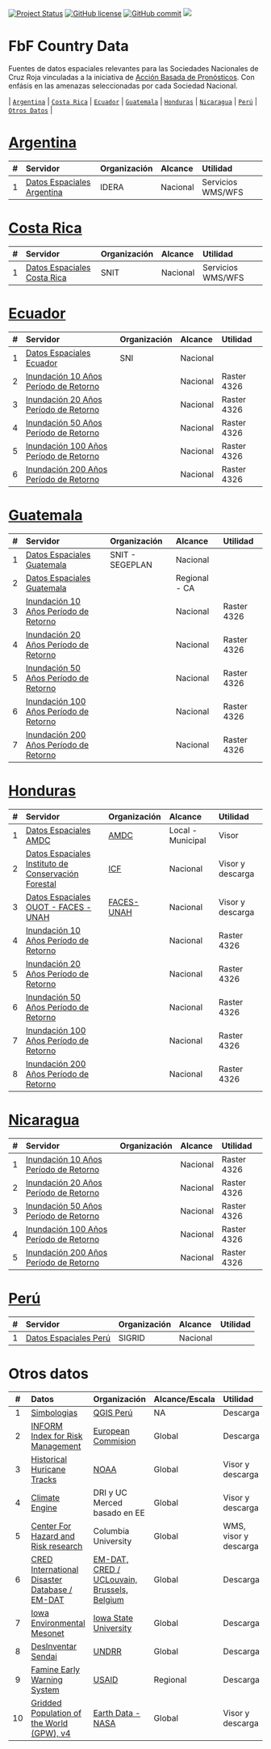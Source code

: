 [![Project Status](https://www.repostatus.org/badges/latest/active.svg)](https://www.repostatus.org/#active)
[![GitHub license](https://img.shields.io/github/license/Naereen/StrapDown.js.svg)](https://github.com/Naereen/StrapDown.js/blob/master/LICENSE)
[![GitHub commit](https://img.shields.io/github/last-commit/pcm-dpc/COVID-19)](https://github.com/klauswiese/FbF_Country_Data/commits)
![](https://visitor-badge.laobi.icu/badge?page_id=klauswiese.klauswiese/FbF_Country_Data) 

# FbF Country Data

Fuentes de datos espaciales relevantes para las Sociedades Nacionales de Cruz Roja vinculadas a la iniciativa de [Acción Basada de Pronósticos](https://www.youtube.com/channel/UCeLfYCzF0DbvfTZ8xlTLJsQ). Con enfásis en las amenazas seleccionadas por cada Sociedad Nacional.

\| [`Argentina`](#argentina) \|  [`Costa Rica`](#costa-rica) \| [`Ecuador`](#ecuador) \| [`Guatemala`](#guatemala) \| [`Honduras`](#honduras) \| [`Nicaragua`](#nicaragua) \| [`Perú`](#perú) \| [`Otros Datos`](#otros-datos) \| 

# [Argentina](https://www.cruzroja.org.ar/)

| # | Servidor | Organización | Alcance | Utilidad |
| :---: | :--- | :--- | :--- |  :--- | 
| 1 | [Datos Espaciales Argentina](https://www.idera.gob.ar/index.php?option=com_content&view=article&id=335:geoservicios&catid=33:services&Itemid=302) | IDERA | Nacional | Servicios WMS/WFS|

# [Costa Rica](https://www.cruzroja.or.cr/)

| # | Servidor | Organización | Alcance | Utilidad |
| :---: | :--- | :--- | :--- |  :--- | 
| 1 | [Datos Espaciales Costa Rica](https://www.snitcr.go.cr/) | SNIT | Nacional | Servicios WMS/WFS|

# [Ecuador](https://www.cruzroja.org.ec/)

| # | Servidor | Organización | Alcance | Utilidad |
| :---: | :--- | :--- | :--- |  :--- | 
| 1 | [Datos Espaciales Ecuador](https://sni.gob.ec/coberturas) | SNI | Nacional | |
| 2 | [Inundación 10 Años Período de Retorno](Floods/ECU_10yr_rp.tif) | | Nacional | Raster 4326 |
| 3 | [Inundación 20 Años Período de Retorno](Floods/ECU_20yr_rp.tif) | | Nacional | Raster 4326 |
| 4 | [Inundación 50 Años Período de Retorno](Floods/ECU_50yr_rp.tif) | | Nacional | Raster 4326 |
| 5 | [Inundación 100 Años Período de Retorno](Floods/ECU_100yr_rp.tif) | | Nacional | Raster 4326 |
| 6 | [Inundación 200 Años Período de Retorno](Floods/ECU_200yr_rp.tif) | | Nacional | Raster 4326 |

# [Guatemala](https://www.cruzroja.gt/)

| # | Servidor | Organización | Alcance | Utilidad |
| :---: | :--- | :--- | :--- |  :--- | 
| 1 | [Datos Espaciales Guatemala](https://www.segeplan.gob.gt/nportal/index.php/servicios/sistemas-en-linea/sinit) | SNIT - SEGEPLAN | Nacional | |
| 2 | [Datos Espaciales Guatemala](https://rmgir.proyectonesoamerica.org/index.php) |  | Regional - CA | |
| 3 | [Inundación 10 Años Período de Retorno](Floods/GT_10yr_rp.tif) | | Nacional | Raster 4326 |
| 4 | [Inundación 20 Años Período de Retorno](Floods/GT_20yr_rp.tif) | | Nacional | Raster 4326 |
| 5 | [Inundación 50 Años Período de Retorno](Floods/GT_50yr_rp.tif) | | Nacional | Raster 4326 |
| 6 | [Inundación 100 Años Período de Retorno](Floods/GT_100yr_rp.tif) | | Nacional | Raster 4326 |
| 7 | [Inundación 200 Años Período de Retorno](Floods/GT_200yr_rp.tif) | | Nacional | Raster 4326 |

# [Honduras](https://cruzroja.org.hn/)

| # | Servidor | Organización | Alcance | Utilidad |
| :---: | :--- | :--- | :--- |  :--- | 
| 1 | [Datos Espaciales AMDC](https://amdc.giscloud.com/) | [AMDC](https://www.amdc.hn/) | Local - Municipal | Visor |
| 2 | [Datos Espaciales Instituto de Conservación Forestal](https://sigmof.icf.gob.hn/?page_id=4703) | [ICF](https://icf.gob.hn/) | Nacional | Visor y descarga | 
| 3 | [Datos Espaciales OUOT - FACES - UNAH](https://geoportalouot.unah.edu.hn/layers/?limit=10&offset=0) | [FACES-UNAH](https://cienciasespaciales.unah.edu.hn/institutos/ouot/) | Nacional | Visor y descarga |
| 4 | [Inundación 10 Años Período de Retorno](Floods/HN.tif) | | Nacional | Raster 4326 |
| 5 | [Inundación 20 Años Período de Retorno](Floods/HN_20yr_rp.tif) | | Nacional | Raster 4326 |
| 6 | [Inundación 50 Años Período de Retorno](Floods/HN_50yr_rp.tif) | | Nacional | Raster 4326 |
| 7 | [Inundación 100 Años Período de Retorno](Floods/HN_100yr_rp.tif) | | Nacional | Raster 4326 |
| 8 | [Inundación 200 Años Período de Retorno](Floods/HN_200yr_rp.tif) | | Nacional | Raster 4326 |

# [Nicaragua](https://cruzrojanicaraguense.org/)

| # | Servidor | Organización | Alcance | Utilidad |
| :---: | :--- | :--- | :--- |  :--- | 
| 1 | [Inundación 10 Años Período de Retorno](Floods/NI_10yr_rp.tif) | | Nacional | Raster 4326 |
| 2 | [Inundación 20 Años Período de Retorno](Floods/NI_20yr_rp.tif) | | Nacional | Raster 4326 |
| 3 | [Inundación 50 Años Período de Retorno](Floods/NI_50yr_rp.tif) | | Nacional | Raster 4326 |
| 4 | [Inundación 100 Años Período de Retorno](Floods/NI_100yr_rp.tif) | | Nacional | Raster 4326 |
| 5 | [Inundación 200 Años Período de Retorno](Floods/NI_200yr_rp.tif) | | Nacional | Raster 4326 |

# [Perú](https://www.cruzroja.org.pe/)

| # | Servidor | Organización | Alcance | Utilidad |
| :---: | :--- | :--- | :--- |  :--- | 
| 1 | [Datos Espaciales Perú](https://sigrid.cenepred.gob.pe/sigridv3/mapa) | SIGRID | Nacional | |

# Otros datos

| # | Datos | Organización | Alcance/Escala | Utilidad | 
| :---: | :--- | :--- | :--- | :--- | 
|1 |[Simbologias](https://github.com/qgispe/Symbology-Hub) | [QGIS Perú](https://qgis.pe/)| NA | Descarga |
|2 |[INFORM Index for Risk Management](https://drmkc.jrc.ec.europa.eu/inform-index/INFORM-Risk/Results-and-data/moduleId/1782/id/433/controller/Admin/action/Results) | [European Commision]()| Global | Descarga |
|3 |[Historical Huricane Tracks](https://coast.noaa.gov/hurricanes/#map=4/32/-80) | [NOAA](https://www.nhc.noaa.gov/)| Global | Visor y descarga |
|4 |[Climate Engine](http://climateengine.org/) | DRI y UC Merced basado en EE| Global | Visor y descarga |
|5 |[Center For Hazard and Risk research](https://www.ldeo.columbia.edu/chrr/research/hotspots/coredata.html) | Columbia University| Global | WMS, visor y descarga |
|6 |[CRED International Disaster Database / EM-DAT](https://public.emdat.be/) | [EM-DAT, CRED / UCLouvain, Brussels, Belgium](https://www.emdat.be/)| Global | Descarga |
|7 |[Iowa Environmental Mesonet](https://mesonet.agron.iastate.edu/GIS/) | [Iowa State University](https://mesonet.agron.iastate.edu/GIS/)| Global | Descarga |
|8 |[DesInventar Sendai](https://www.desinventar.net/index.html) | [UNDRR](https://www.undrr.org/)| Global | Descarga |
|9 |[Famine Early Warning System](https://fews.net/) | [USAID](https://www.usaid.gov/)| Regional | Descarga |
|10 |[Gridded Population of the World (GPW), v4](https://sedac.ciesin.columbia.edu/data/collection/gpw-v4) | [Earth Data - NASA](https://earthdata.nasa.gov/?_gl=1*deehdq*_ga*MjEzNjI2MTYxMC4xNjMzNDQxNjk4*_ga_3H40Z2Q0SP*MTYzMzQ0NDc2MC4yLjEuMTYzMzQ0NDc4Ni4w)| Global | Visor y descarga |




